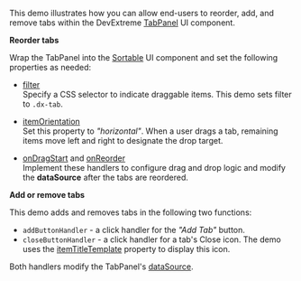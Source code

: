 This demo illustrates how you can allow end-users to reorder, add, and remove tabs within the DevExtreme [TabPanel](/Documentation/ApiReference/UI_Widgets/dxTabPanel/) UI component.     

**Reorder tabs**       

Wrap the TabPanel into the [Sortable](/Documentation/ApiReference/UI_Widgets/dxSortable/) UI component and set the following properties as needed:       

- [filter](/Documentation/ApiReference/UI_Widgets/dxSortable/Configuration/#filter)         
Specify a CSS selector to indicate draggable items. This demo sets filter to `.dx-tab`.

- [itemOrientation](/Documentation/ApiReference/UI_Widgets/dxSortable/Configuration/#itemOrientation)           
Set this property to *"horizontal"*. When a user drags a tab, remaining items move left and right to designate the drop target.

- [onDragStart](/Documentation/ApiReference/UI_Widgets/dxSortable/Configuration/#onDragStart) and [onReorder](/Documentation/ApiReference/UI_Widgets/dxSortable/Configuration/#onReorder)           
Implement these handlers to configure drag and drop logic and modify the **dataSource** after the tabs are reordered.

**Add or remove tabs**    

This demo adds and removes tabs in the following two functions:

- `addButtonHandler` - a click handler for the *"Add Tab"* button.
- `closeButtonHandler` - a click handler for a tab's Close icon. The demo uses the [itemTitleTemplate](/Documentation/ApiReference/UI_Widgets/dxTabPanel/Configuration/#itemTitleTemplate) property to display this icon.

Both handlers modify the TabPanel's [dataSource](/Documentation/ApiReference/UI_Widgets/dxTabPanel/Configuration/#dataSource).